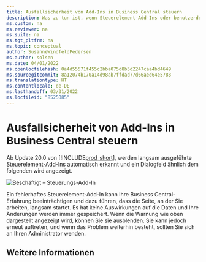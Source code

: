 ```yaml
---
title: Ausfallsicherheit von Add-Ins in Business Central steuern
description: Was zu tun ist, wenn Steuerelement-Add-Ins oder benutzerdefinierte Steuerelemente zu eingeschränkter Funktionalität in Business Central führen.
ms.custom: na
ms.reviewer: na
ms.suite: na
ms.tgt_pltfrm: na
ms.topic: conceptual
author: SusanneWindfeldPedersen
ms.author: solsen
ms.date: 04/01/2022
ms.openlocfilehash: 0a4d55571f455c2bba075d8b5d2247caa4bd4649
ms.sourcegitcommit: 8a12074b170a14d98ab7ffdad77d66aed64e5783
ms.translationtype: HT
ms.contentlocale: de-DE
ms.lasthandoff: 03/31/2022
ms.locfileid: "8525085"
---
```

# <a name="control-add-in-resiliency-in-business-central"></a>Ausfallsicherheit von Add-Ins in Business Central steuern

Ab Update 20.0 von [!INCLUDE[prod_short](includes/prod_short.md)], werden langsam ausgeführte Steuerelement-Add-Ins automatisch erkannt und ein Dialogfeld ähnlich dem folgenden wird angezeigt.

![Beschäftigt – Steuerungs-Add-In](media/controladdin-resiliency.png "Beschäftigt – Steuerungs-Add-In")

Ein fehlerhaftes Steuerelement-Add-In kann Ihre Business Central-Erfahrung beeinträchtigen und dazu führen, dass die Seite, an der Sie arbeiten, langsam startet. Es hat keine Auswirkungen auf die Daten und Ihre Änderungen werden immer gespeichert. Wenn die Warnung wie oben dargestellt angezeigt wird, können Sie sie ausblenden. Sie kann jedoch erneut auftreten, und wenn das Problem weiterhin besteht, sollten Sie sich an Ihren Administrator wenden.

## <a name="see-also"></a>Weitere Informationen

<!-- []() link to new topic in dev docs -->